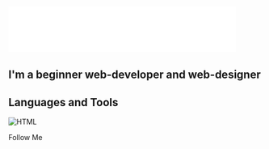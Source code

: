 [![Header](https://github.com/DDInside4life/DDInside4life/blob/main/assets/logo%2023.svg)](https://ddinside4life.github.io/My-Web-Page/index.html)

## I'm a beginner web-developer and web-designer

## Languages and Tools

![HTML](https://img.shields.io/badge/-HTML-<RED>)

Follow Me
